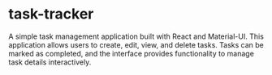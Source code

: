 # task-tracker
 A simple task management application built with React and Material-UI. This application allows users to create, edit, view, and delete tasks. Tasks can be marked as completed, and the interface provides functionality to manage task details interactively.
